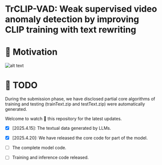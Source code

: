 # TrCLIP-VAD: Weak supervised video anomaly detection by improving CLIP training with text rewriting
# :rocket: Motivation
![alt text]([TrCLIP-VAD/data/frame.png](https://github.com/ssjlyh/TrCLIP-VAD/blob/main/data/framework.png) "Image Title")

# :calendar: TODO

During the submission phase, we have disclosed partial core algorithms of training and testing (trainText.zip and testText.zip) were automatically generated.

Welcome to watch :eyes: this repository for the latest updates.

- [x] [2025.4.15]: The textual data generated by LLMs.
- [x] [2025.4.20]: We have released the core code for part of the model.
- [ ] The complete model code.
- [ ] Training and inference code released.

